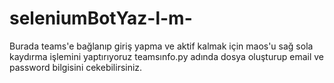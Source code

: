 # seleniumBotYaz-l-m-

Burada teams'e bağlanıp giriş yapma ve aktif kalmak için maos'u sağ sola kaydırma işlemini yaptırıyoruz
teamsınfo.py adında dosya oluşturup email ve password bilgisini cekebilirsiniz.



